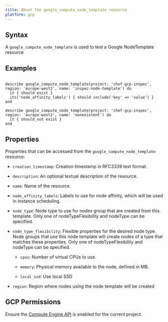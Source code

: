 ```yaml
---
title: About the google_compute_node_template resource
platform: gcp
---
```


## Syntax
A `google_compute_node_template` is used to test a Google NodeTemplate resource

## Examples
```

describe google_compute_node_template(project: 'chef-gcp-inspec', region: 'europe-west2', name: 'inspec-node-template') do
  it { should exist }
  its('node_affinity_labels') { should include('key' => 'value') }
end

describe google_compute_node_template(project: 'chef-gcp-inspec', region: 'europe-west2', name: 'nonexistent') do
  it { should_not exist }
end
```

## Properties
Properties that can be accessed from the `google_compute_node_template` resource:


  * `creation_timestamp`: Creation timestamp in RFC3339 text format.

  * `description`: An optional textual description of the resource.

  * `name`: Name of the resource.

  * `node_affinity_labels`: Labels to use for node affinity, which will be used in instance scheduling.

  * `node_type`: Node type to use for nodes group that are created from this template. Only one of nodeTypeFlexibility and nodeType can be specified.

  * `node_type_flexibility`: Flexible properties for the desired node type. Node groups that use this node template will create nodes of a type that matches these properties. Only one of nodeTypeFlexibility and nodeType can be specified.

    * `cpus`: Number of virtual CPUs to use.

    * `memory`: Physical memory available to the node, defined in MB.

    * `local_ssd`: Use local SSD

  * `region`: Region where nodes using the node template will be created


## GCP Permissions

Ensure the [Compute Engine API](https://console.cloud.google.com/apis/library/compute.googleapis.com/) is enabled for the current project.
